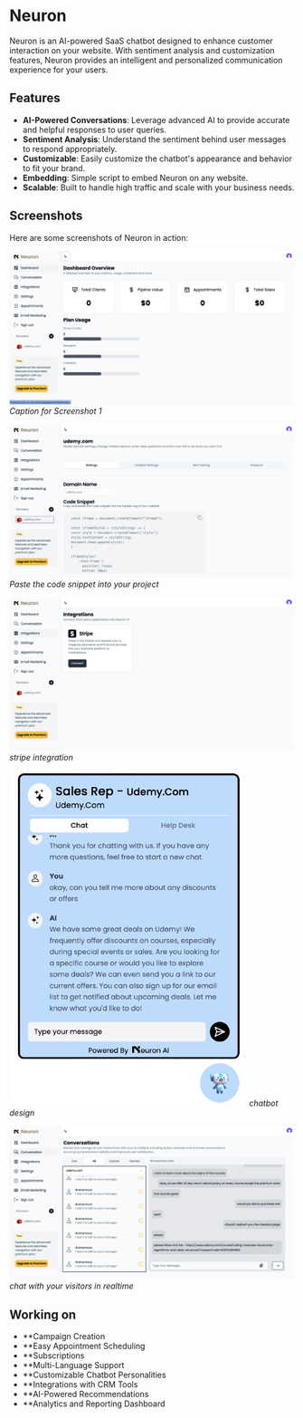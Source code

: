 # Neuron

Neuron is an AI-powered SaaS chatbot designed to enhance customer interaction on your website. With sentiment analysis and customization features, Neuron provides an intelligent and personalized communication experience for your users.

## Features

- **AI-Powered Conversations**: Leverage advanced AI to provide accurate and helpful responses to user queries.
- **Sentiment Analysis**: Understand the sentiment behind user messages to respond appropriately.
- **Customizable**: Easily customize the chatbot's appearance and behavior to fit your brand.
- **Embedding**: Simple script to embed Neuron on any website.
- **Scalable**: Built to handle high traffic and scale with your business needs.

## Screenshots

Here are some screenshots of Neuron in action:

![Screenshot 1](./apps/neuron-ai/public/screenshots/s1.png)
_Caption for Screenshot 1_

![Screenshot 2](./apps/neuron-ai/public/screenshots/s2.png)
_Paste the code snippet into your project_

![Screenshot 3](./apps/neuron-ai/public/screenshots/s3.png)
_stripe integration_

![Screenshot 4](./apps/neuron-ai/public/screenshots/s4.png)
_chatbot design_

![Screenshot 5](./apps/neuron-ai/public/screenshots/s5.png)
_chat with your visitors in realtime_

## Working on

- **Campaign Creation
- **Easy Appointment Scheduling
- **Subscriptions
- **Multi-Language Support
- **Customizable Chatbot Personalities
- **Integrations with CRM Tools
- **AI-Powered Recommendations
- **Analytics and Reporting Dashboard
